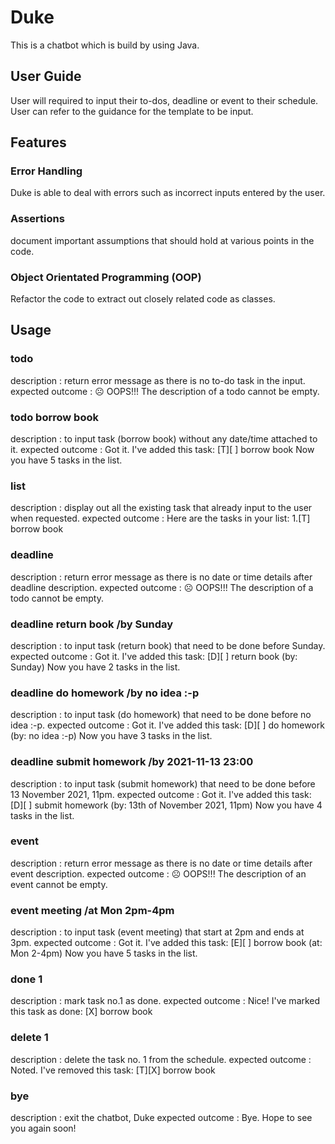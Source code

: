 # Duke
This is a chatbot which is build by using Java. 

## User Guide
User will required to input their to-dos, deadline or event to their schedule. User can refer to the guidance for the template to be input.

## Features 

### Error Handling
Duke is able to deal with errors such as incorrect inputs entered by the user.

### Assertions
document important assumptions that should hold at various points in the code.

### Object Orientated Programming (OOP)
Refactor the code to extract out closely related code as classes.

## Usage

### todo
description		: return error message as there is no to-do task in the input.
expected outcome	: ☹ OOPS!!! The description of a todo cannot be empty.

### todo borrow book
description		: to input task (borrow book) without any date/time attached to it.
expected outcome	: Got it. I've added this task: 
       			  [T][ ] borrow book
     			  Now you have 5 tasks in the list.

### list 
description		: display out all the existing task that already input to the user when requested.
expected outcome	: Here are the tasks in your list:
     			  1.[T] borrow book

### deadline 
description		: return error message as there is no date or time details after deadline description.
expected outcome	: ☹ OOPS!!! The description of a todo cannot be empty.


### deadline return book /by Sunday
description		: to input task (return book) that need to be done before Sunday.
expected outcome	: Got it. I've added this task: 
       			  [D][ ] return book (by: Sunday)
     			  Now you have 2 tasks in the list.

### deadline do homework /by no idea :-p
description		: to input task (do homework) that need to be done before no idea :-p.
expected outcome	: Got it. I've added this task: 
       			  [D][ ] do homework (by: no idea :-p)
     			  Now you have 3 tasks in the list.

### deadline submit homework /by 2021-11-13 23:00
description		: to input task (submit homework) that need to be done before 13 November 2021, 11pm.
expected outcome	: Got it. I've added this task: 
       			  [D][ ] submit homework (by: 13th of November 2021, 11pm)
     			  Now you have 4 tasks in the list.

### event 
description		: return error message as there is no date or time details after event description. 
expected outcome	: ☹ OOPS!!! The description of an event cannot be empty.


### event meeting /at Mon 2pm-4pm
description		: to input task (event meeting) that start at 2pm and ends at 3pm.
expected outcome	: Got it. I've added this task: 
       			  [E][ ] borrow book (at: Mon 2-4pm)
     			  Now you have 5 tasks in the list.

### done 1
description		: mark task no.1 as done.
expected outcome	: Nice! I've marked this task as done: 
       			  [X] borrow book

### delete 1
description		: delete the task no. 1 from the schedule.
expected outcome	: Noted. I've removed this task: 
 			  [T][X] borrow book

### bye
description		: exit the chatbot, Duke
expected outcome	: Bye. Hope to see you again soon!

